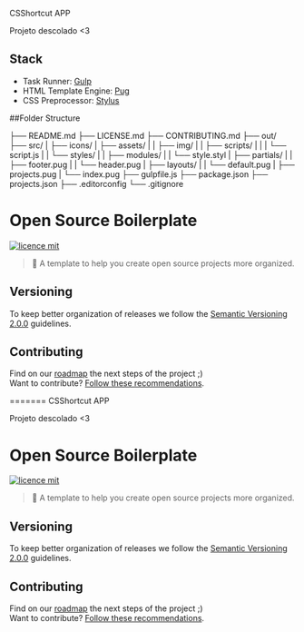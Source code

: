 CSShortcut APP

 Projeto descolado
 <3

## Stack

- Task Runner: [Gulp](http://gulpjs.com/)
- HTML Template Engine: [Pug](https://pugjs.org/api/getting-started.html)
- CSS Preprocessor: [Stylus](http://stylus-lang.com/)

##Folder Structure

├── README.md
├── LICENSE.md
├── CONTRIBUTING.md
├── out/
├── src/
|   ├── icons/
|   ├── assets/
|   |   ├── img/
|   |   ├── scripts/
|   |   |   └── script.js
|   |   └── styles/
|   |       ├── modules/
|   |       └── style.styl
|   ├── partials/
|   |   ├── footer.pug
|   |   └── header.pug
|   ├── layouts/
|   |   └── default.pug
|   ├── projects.pug
|   └── index.pug
├── gulpfile.js
├── package.json
├── projects.json
├── .editorconfig
└── .gitignore

# Open Source Boilerplate

[![licence mit](https://img.shields.io/badge/licence-MIT-blue.svg)](https://github.com/afonsopacifer/open-source-boilerplate/blob/master/LICENSE.md)

> :rocket: A template to help you create open source projects more organized.

## Versioning

To keep better organization of releases we follow the [Semantic Versioning 2.0.0](http://semver.org/) guidelines.

## Contributing
Find on our [roadmap](https://github.com/danilopanta/csshortcut-app/) the next steps of the project ;)
<br>
Want to contribute? [Follow these recommendations](https://github.com/danilopanta/csshortcut-app/blob/master/CONTRIBUTING.md).

=======
 CSShortcut APP

 Projeto descolado
 <3
# Open Source Boilerplate

[![licence mit](https://img.shields.io/badge/licence-MIT-blue.svg)](https://github.com/afonsopacifer/open-source-boilerplate/blob/master/LICENSE.md)

> :rocket: A template to help you create open source projects more organized.

## Versioning

To keep better organization of releases we follow the [Semantic Versioning 2.0.0](http://semver.org/) guidelines.

## Contributing
Find on our [roadmap](https://github.com/danilopanta/csshortcut-app/) the next steps of the project ;)
<br>
Want to contribute? [Follow these recommendations](https://github.com/danilopanta/csshortcut-app/blob/master/CONTRIBUTING.md).


 
